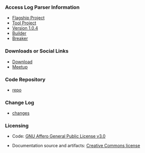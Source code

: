 ### Access Log Parser Information
* [Flagship Project](#)
* [Tool Project](#)
* [Version 1.0.4](#)
* [Builder](#)
* [Breaker](#)

### Downloads or Social Links
* [Download](#)
* [Meetup](#)

### Code Repository
* [repo](https://github.com/OWASP/www-project-access-log-parser)

### Change Log
* [changes](https://github.com/OWASP/www-project-access-log-parser/commits/master/)


### Licensing

* Code: [GNU Affero General Public License v3.0](https://github.com/OWASP/www-project-access-log-parser/blob/master/LICENSE)

* Documentation source and artifacts: [Creative Commons license](https://creativecommons.org/)
